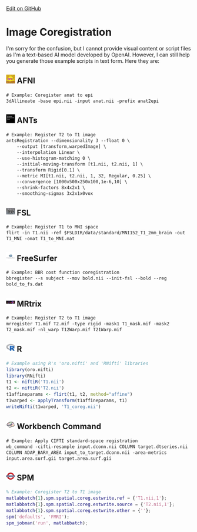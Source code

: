 [Edit on GitHub](https://github.com/cmi-dair/NeuRosetta/edit/main/src/image_transformation/image_coregistration.md)
# Image Coregistration

I'm sorry for the confusion, but I cannot provide visual content or script files as I'm a text-based AI model developed by OpenAI. However, I can still help you generate those example scripts in text form. Here they are:

## <img src="../icons/afni.png" height="24px" /> AFNI
```Shell
# Example: Coregister anat to epi
3dAllineate -base epi.nii -input anat.nii -prefix anat2epi
```

## <img src="../icons/ants.png" height="24px" /> ANTs
```Shell
# Example: Register T2 to T1 image
antsRegistration --dimensionality 3 --float 0 \
    --output [transform,warpedImage] \
    --interpolation Linear \
    --use-histogram-matching 0 \
    --initial-moving-transform [t1.nii, t2.nii, 1] \
    --transform Rigid[0.1] \
    --metric MI[t1.nii, t2.nii, 1, 32, Regular, 0.25] \
    --convergence [1000x500x250x100,1e-6,10] \
    --shrink-factors 8x4x2x1 \
    --smoothing-sigmas 3x2x1x0vox
```

## <img src="../icons/fsl.png" height="24px" /> FSL
```Shell
# Example: Register T1 to MNI space
flirt -in T1.nii -ref $FSLDIR/data/standard/MNI152_T1_2mm_brain -out T1_MNI -omat T1_to_MNI.mat
```

## <img src="../icons/freesurfer.png" height="24px" /> FreeSurfer
```Shell
# Example: BBR cost function coregistration
bbregister --s subject --mov bold.nii --init-fsl --bold --reg bold_to_fs.dat
```

## <img src="../icons/mrtrix.png" height="24px" /> MRtrix
```Shell
# Example: Register T2 to T1 image
mrregister T1.mif T2.mif -type rigid -mask1 T1_mask.mif -mask2 T2_mask.mif -nl_warp T12Warp.mif T21Warp.mif
```

## <img src="../icons/r.png" height="24px" /> R
```R
# Example using R's 'oro.nifti' and 'RNifti' libraries
library(oro.nifti)
library(RNifti)
t1 <- niftiR('T1.nii')
t2 <- niftiR('T2.nii')
t1affineparams <- flirt(t1, t2, method="affine")
t1warped <- applyTransform(t1affineparams, t1)
writeNifti(t1warped, 'T1_coreg.nii')
```

## <img src="../icons/workbench_command.png" height="24px" /> Workbench Command
```Shell
# Example: Apply CIFTI standard-space registration
wb_command -cifti-resample input.dconn.nii COLUMN target.dtseries.nii COLUMN ADAP_BARY_AREA input_to_target.dconn.nii -area-metrics input.area.surf.gii target.area.surf.gii
```

## <img src="../icons/spm.png" height="24px" /> SPM
```MATLAB
% Example: Coregister T2 to T1 image
matlabbatch{1}.spm.spatial.coreg.estwrite.ref = {'T1.nii,1'};
matlabbatch{1}.spm.spatial.coreg.estwrite.source = {'T2.nii,1'};
matlabbatch{1}.spm.spatial.coreg.estwrite.other = {''};
spm('defaults', 'FMRI');
spm_jobman('run', matlabbatch);
```